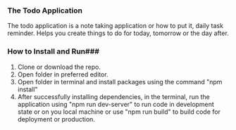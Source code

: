 ### The Todo Application ###

The todo application is a note taking application or how to put it, daily task reminder.
Helps you create things to do for today, tomorrow or the day after.

### How to Install and Run###
1. Clone or download the repo.
2. Open folder in preferred editor.
3. Open folder in terminal and install packages using the command "npm install"
4. After successfully installing dependencies, in the terminal, run the application using "npm run dev-server" to run code in development state or on you local machine or use "npm run build" to build code for deployment or production.